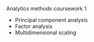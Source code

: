 Analytics methods coursework 1

- Principal component analysis
- Factor analysis
- Multidimensional scaling

